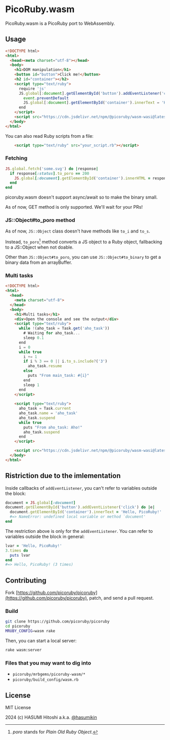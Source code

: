 # PicoRuby.wasm

PicoRuby.wasm is a PicoRuby port to WebAssembly.

## Usage

```html
<!DOCTYPE html>
<html>
  <head><meta charset="utf-8"></head>
  <body>
    <h1>DOM manipulation</h1>
    <button id="button">Click me!</button>
    <h2 id="container"></h2>
    <script type="text/ruby">
      require 'js'
      JS.global[:document].getElementById('button').addEventListener('click') do |event|
        event.preventDefault
        JS.global[:document].getElementById('container').innerText = 'Hello, PicoRuby!'
      end
    </script>
    <script src="https://cdn.jsdelivr.net/npm/@picoruby/wasm-wasi@latest/dist/init.iife.js"></script>
  </body>
</html>
```

You can also read Ruby scripts from a file:

```html
    <script type="text/ruby" src="your_script.rb"></script>
```

### Fetching

```ruby
JS.global.fetch('some.svg') do |response|
  if response[:status].to_poro == 200
    JS.global[:document].getElementById('container').innerHTML = response.to_binary
  end
end
```

picoruby.wasm doesn't support async/await so to make the binary small.

As of now, GET method is only supported. We'll wait for your PRs!

### JS::Object#to_poro method

As of now, `JS::Object` class doesn't have methods like `to_i` and `to_s`.

Instead, `to_poro`[^1] method converts a JS object to a Ruby object, fallbacking to a JS::Object when not doable.

[^1]: *poro* stands for *Plain Old Ruby Object*.

Other than `JS::Object#to_poro`, you can use `JS::Object#to_binary` to get a binary data from an arrayBuffer.

### Multi tasks

```html
<!DOCTYPE html>
<html>
  <head>
    <meta charset="utf-8">
  </head>
  <body>
    <h1>Multi tasks</h1>
    <div>Open the console and see the output</div>
    <script type="text/ruby">
      while !(aho_task = Task.get('aho_task'))
        # Waiting for aho_task...
        sleep 0.1
      end
      i = 0
      while true
        i += 1
        if i % 3 == 0 || i.to_s.include?('3')
          aho_task.resume
        else
          puts "From main_task: #{i}"
        end
        sleep 1
      end
    </script>
    
    <script type="text/ruby">
      aho_task = Task.current
      aho_task.name = 'aho_task'
      aho_task.suspend
      while true
        puts "From aho_task: Aho!"
        aho_task.suspend
      end
    </script>

    <script src="https://cdn.jsdelivr.net/npm/@picoruby/wasm-wasi@latest/dist/init.iife.js"></script>
  </body>
</html>
```

## Ristriction due to the imlementation

Inside callbacks of `addEventListener`, you can't refer to variables outside the block:

```ruby
document = JS.global[:document]
document.getElementById('button').addEventListener('click') do |e|
  document.getElementById('container').innerText = 'Hello, PicoRuby!'
  #=> NameError: undefined local variable or method `document'
end
```

The restriction above is only for the `addEventListener`.
You can refer to variables outside the block in general:

```ruby
lvar = 'Hello, PicoRuby!'
3.times do
  puts lvar
end
#=> Hello, PicoRuby! (3 times)
```

## Contributing

Fork [https://github.com/picoruby/picoruby](https://github.com/picoruby/picoruby), patch, and send a pull request.

### Build

```sh
git clone https://github.com/picoruby/picoruby
cd picoruby
MRUBY_CONFIG=wasm rake
```

Then, you can start a local server:

```sh
rake wasm:server
```

### Files that you may want to dig into

- `picoruby/mrbgems/picoruby-wasm/*`
- `picoruby/build_config/wasm.rb`

## License

MIT License

2024 (c) HASUMI Hitoshi a.k.a. [@hasumikin](https://twitter.com/hasumikin)
